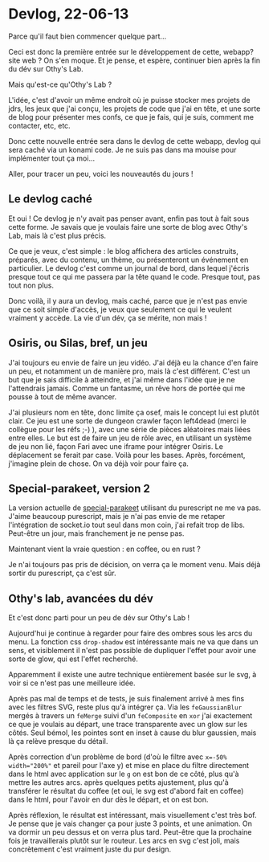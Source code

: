 # Devlog, 22-06-13

Parce qu'il faut bien commencer quelque part...

Ceci est donc la première entrée sur le développement de cette, webapp? site web ? On s'en moque. Et je pense, et espère, continuer bien après la fin du dév sur Othy's Lab.

Mais qu'est-ce qu'Othy's Lab ?

L'idée, c'est d'avoir un même endroit où je puisse stocker mes projets de jdrs, les jeux que j'ai conçu, les projets de code que j'ai en tête, et une sorte de blog pour présenter mes confs, ce que je fais, qui je suis, comment me contacter, etc, etc.

Donc cette nouvelle entrée sera dans le devlog de cette webapp, devlog qui sera caché via un konami code. Je ne suis pas dans ma mouise pour implémenter tout ça moi...

Aller, pour tracer un peu, voici les nouveautés du jours !

## Le devlog caché

Et oui ! Ce devlog je n'y avait pas penser avant, enfin pas tout à fait sous cette forme. Je savais que je voulais faire une sorte de blog avec Othy's Lab, mais là c'est plus précis.

Ce que je veux, c'est simple : le blog affichera des articles construits, préparés, avec du contenu, un thème, ou présenteront un événement en particulier. Le devlog c'est comme un journal de bord, dans lequel j'écris presque tout ce qui me passera par la tête quand le code. Presque tout, pas tout non plus.

Donc voilà, il y aura un devlog, mais caché, parce que je n'est pas envie que ce soit simple d'accès, je veux que seulement ce qui le veulent vraiment y accède. La vie d'un dév, ça se mérite, non mais !

## Osiris, ou Silas, bref, un jeu

J'ai toujours eu envie de faire un jeu vidéo. J'ai déjà eu la chance d'en faire un peu, et notamment un de manière pro, mais là c'est différent. C'est un but que je sais difficile à atteindre, et j'ai même dans l'idée que je ne l'attendrais jamais. Comme un fantasme, un rêve hors de portée qui me pousse à tout de même avancer.

J'ai plusieurs nom en tête, donc limite ça osef, mais le concept lui est plutôt clair. Ce jeu est une sorte de dungeon crawler façon left4dead (merci le collègue pour les réfs ;-) ), avec une série de pièces aléatoires mais liées entre elles. Le but est de faire un jeu de rôle avec, en utilisant un système de jeu non lié, façon Fari avec une iframe pour intégrer Osiris. Le déplacement se ferait par case. Voilà pour les bases. Après, forcément, j'imagine plein de chose. On va déjà voir pour faire ça.

## Special-parakeet, version 2

La version actuelle de [special-parakeet](https://github.com/othelarian/special-parakeet) utilisant du purescript ne me va pas. J'aime beaucoup purescript, mais je n'ai pas envie de me retaper l'intégration de socket.io tout seul dans mon coin, j'ai refait trop de libs. Peut-être un jour, mais franchement je ne pense pas.

Maintenant vient la vraie question : en coffee, ou en rust ?

Je n'ai toujours pas pris de décision, on verra ça le moment venu. Mais déjà sortir du purescript, ça c'est sûr.

## Othy's lab, avancées du dév

Et c'est donc parti pour un peu de dév sur Othy's Lab !

Aujourd'hui je continue à regarder pour faire des ombres sous les arcs du menu. La fonction css `drop-shadow` est intéressante mais ne va que dans un sens, et visiblement il n'est pas possible de dupliquer l'effet pour avoir une sorte de glow, qui est l'effet recherché.

Apparemment il existe une autre technique entièrement basée sur le svg, à voir si ce n'est pas une meilleure idée.

Après pas mal de temps et de tests, je suis finalement arrivé à mes fins avec les filtres SVG, reste plus qu'à intégrer ça. Via les `feGaussianBlur` mergés à travers un `feMerge` suivi d'un `feComposite` en `xor` j'ai exactement ce que je voulais au départ, une trace transparente avec un glow sur les côtés. Seul bémol, les pointes sont en inset à cause du blur gaussien, mais là ça relève presque du détail.

Après correction d'un problème de bord (d'où le filtre avec `x=-50% width="200%"` et pareil pour l'axe y) et mise en place du filtre directement dans le html avec application sur le `g` on est bon de ce côté, plus qu'à mettre les autres arcs. après quelques petits ajustement, plus qu'à transférer le résultat du coffee (et oui, le svg est d'abord fait en coffee) dans le html, pour l'avoir en dur dès le départ, et on est bon.

Après réflexion, le résultat est intéressant, mais visuellement c'est très bof. Je pense que je vais changer ça pour juste 3 points, et une animation. On va dormir un peu dessus et on verra plus tard. Peut-être que la prochaine fois je travaillerais plutôt sur le routeur. Les arcs en svg c'est joli, mais concrètement c'est vraiment juste du pur design.

